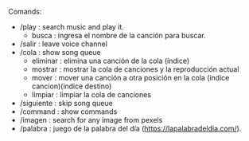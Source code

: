 Comands:
 - /play : search music and play it. 
    - busca : ingresa el nombre de la canción para buscar.
 - /salir : leave voice channel
 - /cola : show song queue
    - eliminar : elimina una canción de la cola (índice)
    - mostrar : mostrar la cola de canciones y la reproducción actual 
    - mover : mover una canción a otra posición en la cola (indice cancion)(indice destino)
    - limpiar : limpiar la cola de canciones
 - /siguiente : skip song queue
 - /command : show commands
 - /imagen : search for any image from pexels
 - /palabra : juego de la palabra del día (https://lapalabradeldia.com/).
